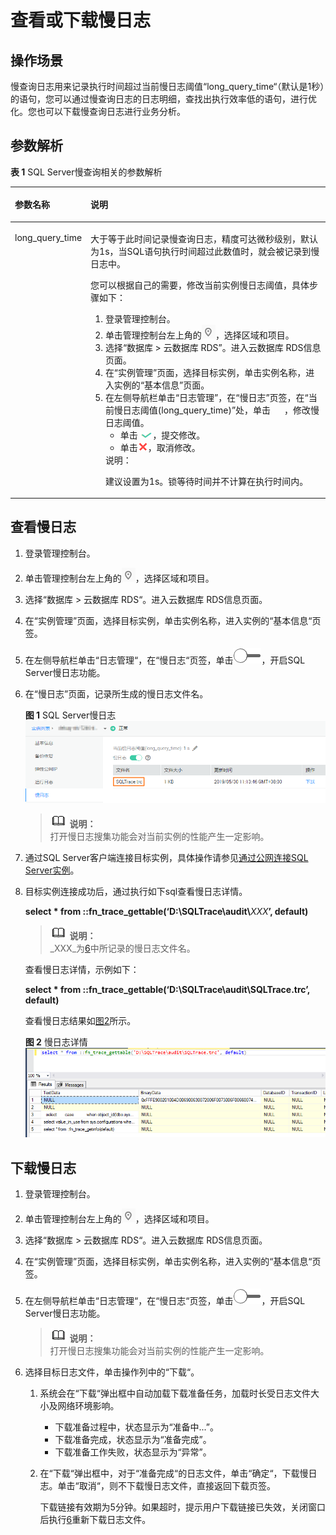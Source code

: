 # 查看或下载慢日志<a name="slow_query_log-sqlserver"></a>

## 操作场景<a name="zh-cn_topic_0171818656_section12909141294214"></a>

慢查询日志用来记录执行时间超过当前慢日志阈值“long\_query\_time“（默认是1秒）的语句，您可以通过慢查询日志的日志明细，查找出执行效率低的语句，进行优化。您也可以下载慢查询日志进行业务分析。

## 参数解析<a name="zh-cn_topic_0171818656_section16601112910434"></a>

**表 1**  SQL Server慢查询相关的参数解析

<a name="zh-cn_topic_0171818656_table1455312241604"></a>
<table><thead align="left"><tr id="zh-cn_topic_0171818656_row1755318241201"><th class="cellrowborder" valign="top" width="22.79%" id="mcps1.2.3.1.1"><p id="zh-cn_topic_0171818656_p455311242020"><a name="zh-cn_topic_0171818656_p455311242020"></a><a name="zh-cn_topic_0171818656_p455311242020"></a>参数名称</p>
</th>
<th class="cellrowborder" valign="top" width="77.21000000000001%" id="mcps1.2.3.1.2"><p id="zh-cn_topic_0171818656_p15534249012"><a name="zh-cn_topic_0171818656_p15534249012"></a><a name="zh-cn_topic_0171818656_p15534249012"></a>说明</p>
</th>
</tr>
</thead>
<tbody><tr id="zh-cn_topic_0171818656_row145532241400"><td class="cellrowborder" valign="top" width="22.79%" headers="mcps1.2.3.1.1 "><p id="zh-cn_topic_0171818656_p26741582414"><a name="zh-cn_topic_0171818656_p26741582414"></a><a name="zh-cn_topic_0171818656_p26741582414"></a>long_query_time</p>
</td>
<td class="cellrowborder" valign="top" width="77.21000000000001%" headers="mcps1.2.3.1.2 "><p id="zh-cn_topic_0171818656_p121871817112119"><a name="zh-cn_topic_0171818656_p121871817112119"></a><a name="zh-cn_topic_0171818656_p121871817112119"></a>大于等于此时间记录慢查询日志，精度可达微秒级别，默认为1s，当SQL语句执行时间超过此数值时，就会被记录到慢日志中。</p>
<p id="zh-cn_topic_0171818656_p0668124910584"><a name="zh-cn_topic_0171818656_p0668124910584"></a><a name="zh-cn_topic_0171818656_p0668124910584"></a>您可以根据自己的需要，修改当前实例慢日志阈值，具体步骤如下：</p>
<a name="zh-cn_topic_0171818656_ol2197921185015"></a><a name="zh-cn_topic_0171818656_ol2197921185015"></a><ol id="zh-cn_topic_0171818656_ol2197921185015"><li>登录管理控制台。</li><li>单击管理控制台左上角的<a name="zh-cn_topic_0192953815_image192529212293"></a><a name="zh-cn_topic_0192953815_image192529212293"></a><span><img id="zh-cn_topic_0192953815_image192529212293" src="figures/Region灰色图标.png"></span>，选择区域和项目。</li><li>选择<span class="menucascade" id="zh-cn_topic_0192953815_menucascade101697154439"><a name="zh-cn_topic_0192953815_menucascade101697154439"></a><a name="zh-cn_topic_0192953815_menucascade101697154439"></a>“<span class="uicontrol" id="zh-cn_topic_0192953815_uicontrol1516981574315"><a name="zh-cn_topic_0192953815_uicontrol1516981574315"></a><a name="zh-cn_topic_0192953815_uicontrol1516981574315"></a>数据库</span> &gt; <span class="uicontrol" id="zh-cn_topic_0192953815_uicontrol3169131511438"><a name="zh-cn_topic_0192953815_uicontrol3169131511438"></a><a name="zh-cn_topic_0192953815_uicontrol3169131511438"></a>云数据库 RDS</span>”</span>。进入云数据库 RDS信息页面。</li><li>在“实例管理”页面，选择目标实例，单击实例名称，进入实例的<span class="uicontrol" id="zh-cn_topic_0171818656_uicontrol95294162414"><a name="zh-cn_topic_0171818656_uicontrol95294162414"></a><a name="zh-cn_topic_0171818656_uicontrol95294162414"></a>“基本信息”</span>页面。</li><li>在左侧导航栏单击<span class="menucascade" id="menucascade1092116465395"><a name="menucascade1092116465395"></a><a name="menucascade1092116465395"></a>“<span class="uicontrol" id="uicontrol19211046193919"><a name="uicontrol19211046193919"></a><a name="uicontrol19211046193919"></a>日志管理</span>”</span>，在<span class="uicontrol" id="uicontrol199218461398"><a name="uicontrol199218461398"></a><a name="uicontrol199218461398"></a>“慢日志”</span>页签，在<span class="parmname" id="zh-cn_topic_0171818656_parmname867921612919"><a name="zh-cn_topic_0171818656_parmname867921612919"></a><a name="zh-cn_topic_0171818656_parmname867921612919"></a>“当前慢日志阈值(long_query_time)”</span>处，单击<a name="zh-cn_topic_0171818656_image3857343615410"></a><a name="zh-cn_topic_0171818656_image3857343615410"></a><span><img id="zh-cn_topic_0171818656_image3857343615410" src="figures/kwx318612-GAUSS-DBaaS-image-71b3f418-b0b2-4306-9c75-bb4bae6c3f33.png" width="21.945" height="15.06225"></span>，修改慢日志阈值。<a name="zh-cn_topic_0171818656_ul1137218215315"></a><a name="zh-cn_topic_0171818656_ul1137218215315"></a><ul id="zh-cn_topic_0171818656_ul1137218215315"><li>单击 <a name="zh-cn_topic_0171818656_image12216421202217"></a><a name="zh-cn_topic_0171818656_image12216421202217"></a><span><img id="zh-cn_topic_0171818656_image12216421202217" src="figures/端口提交-51.png" width="19.950000000000003" height="9.289252000000001"></span>，提交修改。</li><li>单击<a name="image20569827512"></a><a name="image20569827512"></a><span><img id="image20569827512" src="figures/x-wc-file-zh-cn_image_0068207022.png"></span>，取消修改。</li></ul>
<div class="note" id="zh-cn_topic_0171818656_note199097234317"><a name="zh-cn_topic_0171818656_note199097234317"></a><a name="zh-cn_topic_0171818656_note199097234317"></a><span class="notetitle"> 说明： </span><div class="notebody"><p id="zh-cn_topic_0171818656_p2912923123111"><a name="zh-cn_topic_0171818656_p2912923123111"></a><a name="zh-cn_topic_0171818656_p2912923123111"></a>建议设置为1s。锁等待时间并不计算在执行时间内。</p>
</div></div>
</li></ol>
</td>
</tr>
</tbody>
</table>

## 查看慢日志<a name="zh-cn_topic_0171818656_section10218113118539"></a>

1.  登录管理控制台。
2.  单击管理控制台左上角的![](figures/Region灰色图标.png)，选择区域和项目。
3.  选择“数据库  \>  云数据库 RDS“。进入云数据库 RDS信息页面。
4.  在“实例管理”页面，选择目标实例，单击实例名称，进入实例的“基本信息“页签。
5.  在左侧导航栏单击“日志管理“，在“慢日志“页签，单击![](figures/关闭按钮-50.png)，开启SQL Server慢日志功能。
6.  <a name="zh-cn_topic_0171818656_li654810813132"></a>在“慢日志”页面，记录所生成的慢日志文件名。

    **图 1**  SQL Server慢日志<a name="zh-cn_topic_0171818656_fig1792202301011"></a>  
    ![](figures/SQL-Server慢日志.png "SQL-Server慢日志")

    >![](public_sys-resources/icon-note.gif) **说明：**   
    >打开慢日志搜集功能会对当前实例的性能产生一定影响。  

7.  通过SQL Server客户端连接目标实例，具体操作请参见[通过公网连接SQL Server实例](https://support.huaweicloud.com/qs-rds/rds_03_0007.html)。
8.  目标实例连接成功后，通过执行如下sql查看慢日志详情。

    **select \* from ::fn\_trace\_gettable\(‘D:\\SQLTrace\\audit\\**_XXX_**’, default\)**

    >![](public_sys-resources/icon-note.gif) **说明：**   
    >_XXX_为[6](#zh-cn_topic_0171818656_li654810813132)中所记录的慢日志文件名。  

    查看慢日志详情，示例如下：

    **select \* from ::fn\_trace\_gettable\(‘D:\\SQLTrace\\audit\\SQLTrace.trc’, default\)**

    查看慢日志结果如[图2](#zh-cn_topic_0171818656_fig19196129142415)所示。

    **图 2**  慢日志详情<a name="zh-cn_topic_0171818656_fig19196129142415"></a>  
    ![](figures/慢日志详情.png "慢日志详情")


## 下载慢日志<a name="zh-cn_topic_0171818656_section1021714251349"></a>

1.  登录管理控制台。
2.  单击管理控制台左上角的![](figures/Region灰色图标.png)，选择区域和项目。
3.  选择“数据库  \>  云数据库 RDS“。进入云数据库 RDS信息页面。
4.  在“实例管理”页面，选择目标实例，单击实例名称，进入实例的“基本信息“页签。
5.  在左侧导航栏单击“日志管理“，在“慢日志“页签，单击![](figures/关闭按钮-52.png)，开启SQL Server慢日志功能。

    >![](public_sys-resources/icon-note.gif) **说明：**   
    >打开慢日志搜集功能会对当前实例的性能产生一定影响。  

6.  <a name="zh-cn_topic_0171818656_li121912551908"></a>选择目标日志文件，单击操作列中的“下载“。
    1.  系统会在“下载“弹出框中自动加载下载准备任务，加载时长受日志文件大小及网络环境影响。
        -   下载准备过程中，状态显示为“准备中...”。
        -   下载准备完成，状态显示为“准备完成”。
        -   下载准备工作失败，状态显示为“异常”。

    2.  在“下载“弹出框中，对于“准备完成“的日志文件，单击“确定“，下载慢日志。单击“取消“，则不下载慢日志文件，直接返回下载页签。

        下载链接有效期为5分钟。如果超时，提示用户下载链接已失效，关闭窗口后执行[6](#zh-cn_topic_0171818656_li121912551908)重新下载日志文件。



